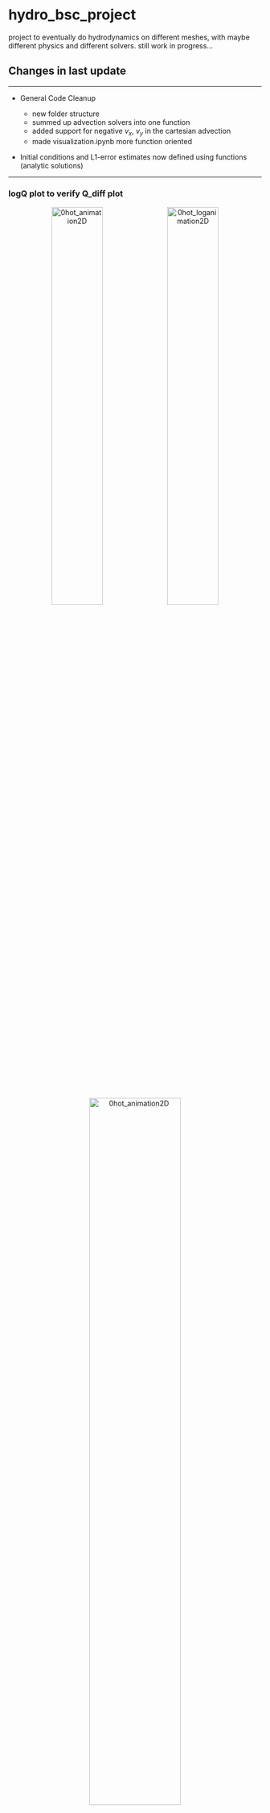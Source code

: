 # hydro_bsc_project
project to eventually do hydrodynamics on different meshes, with maybe different physics and different solvers. still work in progress...

## Changes in last update
---
- General Code Cleanup
  - new folder structure
  - summed up advection solvers into one function
  - added support for negative $v_x$, $v_y$ in the cartesian advection
  - made visualization.ipynb more function oriented

- Initial conditions and L1-error estimates now defined using functions (analytic solutions)

---
### logQ plot to verify Q_diff plot

<p align="center">
  <img src="/figures/0hot_animation2D.gif" alt="0hot_animation2D" width="45%">
  <img src="/figures/0hot_loganimation2D.gif" alt="0hot_loganimation2D" width="45%">
</p>
<p align="center">
  <img src="/figures/0Q_conservation_with_analytic_line.png" alt="0hot_animation2D" width="60%">
</p>



---
### L1 error for 1D stepfunc advection on Vmesh

<p align="center">
  <img src="/figures/0L1_over_time_1D_adv.png" alt="0L1_over_time_1D_adv" width="45%">
  <img src="/figures/0L1_error_over_N_1D_adv.png" alt="delta_Q_total_float_precision" width="45%">
</p>

---
### L1 error for 2D circle advection on Vmesh

<p align="center">
  <img src="/figures/0L1_over_time2D_Vmesh_Circle.png" alt="0L1_over_time2D_Vmesh_Circle" width="45%">
  <img src="/figures/0L1_error_over_N_2D_Vmesh_Circle.png" alt="delta_Q_total_float_precision" width="45%">
</p>

---
### Angle dependence of L1 error on Voronoi vs. on Cartesian
<p align="center">
  <img src="/figures/0animation_vmesh_circle_upright.gif" alt="0animation_vmesh_circle_upright" width="45%">
  <img src="/figures/0animation_vmesh_circle_right.gif" alt="0animation_vmesh_circle_right" width="45%">
</p>

<p align="center">
  <img src="/figures/0animation_cmesh_circle_upright.gif" alt="0animation_cmesh_circle_upright" width="45%">
  <img src="/figures/0animation_cmesh_circle_right.gif" alt="0animation_cmesh_circle_right" width="45%">
</p>
<p align="center">
  <img src="/figures/0L1_error_over_time_up_right_comp_vmesh.png" alt="0L1_error_over_time_up_right_comp_vmesh" width="45%">
  <img src="/figures/0L1_error_over_time_up_right_comp_cmesh.png" alt="0L1_error_over_time_up_right_comp_cmesh" width="45%">
</p>
Higher angle dependence for Cartesian Mesh, error 45deg approx equal, for 0deg cmesh has lower error than vmesh

---
### Lloyd's Algorithm

<p align="center">
  <img src="/figures/0lloyds_algorithm.gif" alt="0animation_vmesh_circle_upright" width="60%">
</p>

```cpp
// calculate original mesh
        VoronoiMesh initial_vmesh(pts);
        initial_vmesh.do_point_insertion();
        
        // do multiple iterations of lloyds algorithm
        for (int i = 0; i<lloyd_iterations; i++) {

            // calculate centroids
            vector<Point> centroids;
            centroids.reserve(initial_vmesh.vcells.size());
            for (int i = 0; i<initial_vmesh.vcells.size(); i++) {
                centroids.push_back(initial_vmesh.vcells[i].get_centroid());
            }

            // replace original mesh seeds with centroids and calculate mesh again
            initial_vmesh = VoronoiMesh(centroids);
            initial_vmesh.do_point_insertion();

        }
```

```cpp
Point VoronoiCell::get_centroid() {

    double A = get_area();

    double sum_x = 0;
    double sum_y = 0;

    for (int i = 0; i<verticies.size(); i++) {
        sum_x += (verticies[i].x + verticies[(i+1)%verticies.size()].x)*(verticies[i].x * verticies[(i+1)%verticies.size()].y - verticies[(i+1)%verticies.size()].x * verticies[i].y);
        sum_y += (verticies[i].y + verticies[(i+1)%verticies.size()].y)*(verticies[i].x * verticies[(i+1)%verticies.size()].y - verticies[(i+1)%verticies.size()].x * verticies[i].y);
    }

    double C_x = -sum_x/(6*A);
    double C_y = -sum_y/(6*A);

    return Point(C_x, C_y);
}
```

<p align="center">
  <img src="/figures/0L1_error_over_time_up_right_comp_vmesh.png" alt="0L1_error_over_time_up_right_comp_vmesh" width="45%">
  <img src="/figures/0L1_error_over_time_lloyd.png" alt="0L1_error_over_time_up_right_comp_cmesh" width="45%">
</p>

---
### Repeating Boundary conditions

#### Cartesian

<p align="center">
  <img src="/figures/0cartesian_repeating_boundary.gif" alt="0cartesian_repeating_boundary" width="45%">
  <img src="/figures/0delta_Q_total_cartesian_repeating_boundary.png" alt="0delta_Q_total_repeating_boundary" width="45%">
</p>

```cpp
for (int j = 0; j<cells[i].edges.size(); j++) {
            if (cells[i].edges[j].is_boundary == false) {
                if (j == 0) {
                    cells[i].edges[j].neighbour = &cells[i - (i%n_hor) + ((i+n_hor - 1)%n_hor)];
                } else if (j == 1) {
                    cells[i].edges[j].neighbour = &cells[((((i - (i%n_hor))/n_hor)+1)%n_vert)*n_hor + (i%n_hor)];
                } else if (j == 2) {
                    cells[i].edges[j].neighbour = &cells[i - (i%n_hor) + ((i + 1)%n_hor)];
                } else if (j == 3) {
                    cells[i].edges[j].neighbour = &cells[((((i - (i%n_hor))/n_hor)+n_vert - 1)%n_vert)*n_hor + (i%n_hor)];
                }
                
            }
        }
```

#### Voronoi
<p align="center">
  <img src="/figures/0voronoi_repeating_boundary_low_res.gif" alt="0voronoi_repeating_boundary_low_res" width="45%">
  <img src="/figures/0voronoi_repeating_boundary_high_res.gif" alt="0voronoi_repeating_boundary_high_res" width="45%">
</p>
<p align="center">
  <img src="/figures/0delta_Q_total_vmesh_repeating_boundary.png" alt="0delta_Q_total_vmesh_repeating_boundary" width="45%">
</p>

```cpp
// preprocessing for repeating boundary conditions
    vector<Point> points_plus_ghost;
    int initial_pts_size = pts.size();
    if (repeating) {
        points_plus_ghost.reserve(pts.size() * 9);

        // put points into (middle/middle) block by shrinking them by a factor of 3
        for (int i = 0; i<pts.size(); i++) {
            points_plus_ghost.emplace_back((pts[i].x/3.0) + 1.0/3.0, (pts[i].y/3.0) + 1.0/3.0);
        }

        // add the same shrinked points again but shifted in all other 8 third blocks (up/middle/down, left/middle/right)
        vector<double> pos_X = {0., 1., 2., 0., 2., 0., 1., 2.};
        vector<double> pos_Y = {0., 0., 0., 1., 1., 2., 2., 2.};
        for (int i = 0; i<8; i++) {
            for (int j = 0; j<pts.size(); j++) {
                points_plus_ghost.emplace_back((pts[j].x/3.0) + pos_X[i] * 1.0/3.0, (pts[j].y/3.0) + pos_Y[i] * 1.0/3.0);
            }
        }
        
        // replace pts with pts + additional ghost cells (eg 8 times the pts all around)
        pts = points_plus_ghost;
    }

    // generate vmesh
    VoronoiMesh vmesh(pts);
    vmesh.do_point_insertion();

    // loop through all cells (of initial pts vector) to set everything but neighbour relations
    for (int i = 0; i<initial_pts_size; i++) {
      //...
    }
```
```cpp
neigbour_index = (vmesh.vcells[i].edges[j].index2)%initial_pts_size;
```
plus additional rescaling of quantities after all that



---
### other
just another example of using loyd's algorithm + repeating boundary conditions
<p align="center">
  <img src="/figures/0adv_vmesh_rep_bound_grid_no_loyd.gif" alt="0adv_vmesh_rep_bound_grid_no_loyd" width="45%">
  <img src="/figures/0adv_vmesh_rep_bound_grid_loyd.gif" alt="0adv_vmesh_rep_bound_grid_loyd" width="45%">
</p>

---
### Next: Shallow Water Equations

conservative form:
$${\frac {\partial (\rho \eta )}{\partial t}}+{\frac {\partial (\rho \eta u)}{\partial x}}+{\frac {\partial (\rho \eta v)}{\partial y}}=0 $$
$${\frac {\partial (\rho \eta u)}{\partial t}}+{\frac {\partial }{\partial x}}\left(\rho \eta u^{2}+{\frac {1}{2}}\rho g\eta ^{2}\right)+{\frac {\partial (\rho \eta uv)}{\partial y}}=0$$ 
$${\frac {\partial (\rho \eta v)}{\partial t}}+{\frac {\partial }{\partial y}}\left(\rho \eta v^{2}+{\frac {1}{2}}\rho g\eta ^{2}\right)+{\frac {\partial (\rho \eta uv)}{\partial x}}=0 $$

with $\rho =$ density, $\eta =$fluid column height, $(u, v) = $ velocity averaged over column, $g = $gravitational acceleation. Assumptions: horizontal bed, neglible coriolis, friction, viscosity + wavelength >> water depth.
